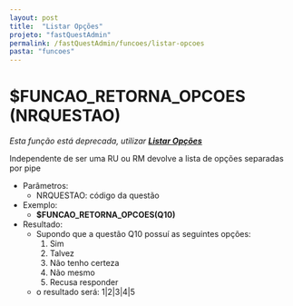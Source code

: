 ```yaml
---
layout: post
title:  "Listar Opções"
projeto: "fastQuestAdmin"
permalink: /fastQuestAdmin/funcoes/listar-opcoes
pasta: "funcoes"
---
```

# $FUNCAO_RETORNA_OPCOES (NRQUESTAO)
*Esta função está deprecada, utilizar **<a href="/fastQuestAdmin/funcoesv2/listarOpcoes">Listar Opções</a>***

Independente de ser uma RU ou RM devolve a lista de opções separadas por pipe
- Parâmetros: 
    - NRQUESTAO: código da questão
- Exemplo:
    - **$FUNCAO_RETORNA_OPCOES(Q10)**
- Resultado:
    - Supondo que a questão Q10 possuí as seguintes opções: 
        1. Sim
        2. Talvez
        3. Não tenho certeza
        4. Não mesmo
        5. Recusa responder
    - o resultado será: 1\|2\|3\|4\|5
